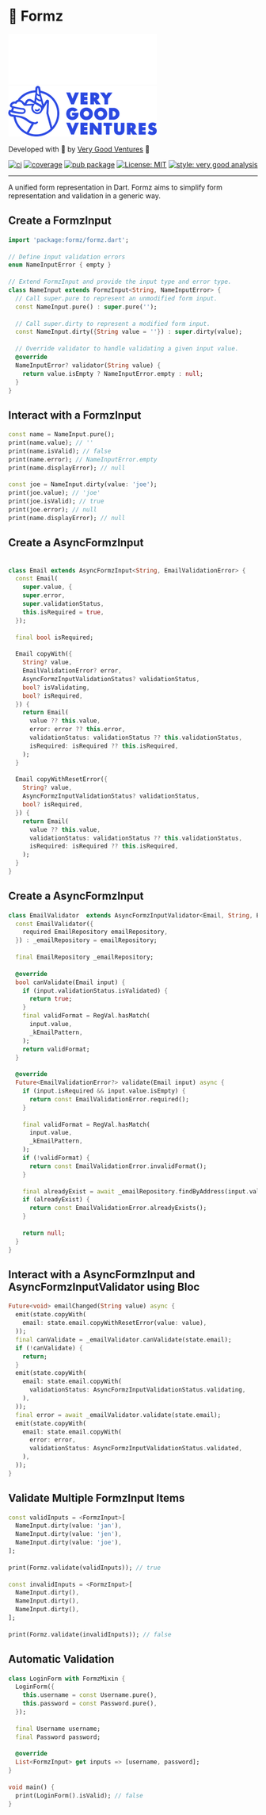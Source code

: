 # 📝 Formz

[![Very Good Ventures][logo_white]][very_good_ventures_link_dark]
[![Very Good Ventures][logo_black]][very_good_ventures_link_light]

Developed with 💙 by [Very Good Ventures][very_good_ventures_link] 🦄

[![ci][ci_badge]][ci_link]
[![coverage][coverage_badge]][ci_link]
[![pub package][pub_badge]][pub_link]
[![License: MIT][license_badge]][license_link]
[![style: very good analysis][very_good_analysis_badge]][very_good_analysis_badge_link]

---

A unified form representation in Dart.
Formz aims to simplify form representation and validation in a generic way.

## Create a FormzInput

```dart
import 'package:formz/formz.dart';

// Define input validation errors
enum NameInputError { empty }

// Extend FormzInput and provide the input type and error type.
class NameInput extends FormzInput<String, NameInputError> {
  // Call super.pure to represent an unmodified form input.
  const NameInput.pure() : super.pure('');

  // Call super.dirty to represent a modified form input.
  const NameInput.dirty({String value = ''}) : super.dirty(value);

  // Override validator to handle validating a given input value.
  @override
  NameInputError? validator(String value) {
    return value.isEmpty ? NameInputError.empty : null;
  }
}
```

## Interact with a FormzInput

```dart
const name = NameInput.pure();
print(name.value); // ''
print(name.isValid); // false
print(name.error); // NameInputError.empty
print(name.displayError); // null

const joe = NameInput.dirty(value: 'joe');
print(joe.value); // 'joe'
print(joe.isValid); // true
print(joe.error); // null
print(name.displayError); // null
```

## Create a AsyncFormzInput
```dart

class Email extends AsyncFormzInput<String, EmailValidationError> {
  const Email(
    super.value, {
    super.error,
    super.validationStatus,
    this.isRequired = true,
  });

  final bool isRequired;

  Email copyWith({
    String? value,
    EmailValidationError? error,
    AsyncFormzInputValidationStatus? validationStatus,
    bool? isValidating,
    bool? isRequired,
  }) {
    return Email(
      value ?? this.value,
      error: error ?? this.error,
      validationStatus: validationStatus ?? this.validationStatus,
      isRequired: isRequired ?? this.isRequired,
    );
  }

  Email copyWithResetError({
    String? value,
    AsyncFormzInputValidationStatus? validationStatus,
    bool? isRequired,
  }) {
    return Email(
      value ?? this.value,
      validationStatus: validationStatus ?? this.validationStatus,
      isRequired: isRequired ?? this.isRequired,
    );
  }
}
```

## Create a AsyncFormzInput
```dart
class EmailValidator  extends AsyncFormzInputValidator<Email, String, EmailValidationError> {
  const EmailValidator({
    required EmailRepository emailRepository,
  }) : _emailRepository = emailRepository;

  final EmailRepository _emailRepository;

  @override
  bool canValidate(Email input) {
    if (input.validationStatus.isValidated) {
      return true;
    }
    final validFormat = RegVal.hasMatch(
      input.value,
      _kEmailPattern,
    );
    return validFormat;
  }

  @override
  Future<EmailValidationError?> validate(Email input) async {
    if (input.isRequired && input.value.isEmpty) {
      return const EmailValidationError.required();
    }

    final validFormat = RegVal.hasMatch(
      input.value,
      _kEmailPattern,
    );
    if (!validFormat) {
      return const EmailValidationError.invalidFormat();
    }

    final alreadyExist = await _emailRepository.findByAddress(input.value);
    if (alreadyExist) {
      return const EmailValidationError.alreadyExists();
    }

    return null;
  }
}
```

## Interact with a AsyncFormzInput and AsyncFormzInputValidator using Bloc
```dart
Future<void> emailChanged(String value) async {
  emit(state.copyWith(
    email: state.email.copyWithResetError(value: value),
  ));
  final canValidate = _emailValidator.canValidate(state.email);
  if (!canValidate) {
    return;
  }
  emit(state.copyWith(
    email: state.email.copyWith(
      validationStatus: AsyncFormzInputValidationStatus.validating,
    ),
  ));
  final error = await _emailValidator.validate(state.email);
  emit(state.copyWith(
    email: state.email.copyWith(
      error: error,
      validationStatus: AsyncFormzInputValidationStatus.validated,
    ),
  ));
}
```

## Validate Multiple FormzInput Items

```dart
const validInputs = <FormzInput>[
  NameInput.dirty(value: 'jan'),
  NameInput.dirty(value: 'jen'),
  NameInput.dirty(value: 'joe'),
];

print(Formz.validate(validInputs)); // true

const invalidInputs = <FormzInput>[
  NameInput.dirty(),
  NameInput.dirty(),
  NameInput.dirty(),
];

print(Formz.validate(invalidInputs)); // false
```

## Automatic Validation

```dart
class LoginForm with FormzMixin {
  LoginForm({
    this.username = const Username.pure(),
    this.password = const Password.pure(),
  });

  final Username username;
  final Password password;

  @override
  List<FormzInput> get inputs => [username, password];
}

void main() {
  print(LoginForm().isValid); // false
}
```

[ci_badge]: https://github.com/VeryGoodOpenSource/formz/actions/workflows/main.yaml/badge.svg
[ci_link]: https://github.com/VeryGoodOpenSource/formz/actions
[coverage_badge]: https://raw.githubusercontent.com/VeryGoodOpenSource/formz/main/coverage_badge.svg
[license_badge]: https://img.shields.io/badge/license-MIT-blue.svg
[license_link]: https://opensource.org/licenses/MIT
[logo_black]: https://raw.githubusercontent.com/VGVentures/very_good_brand/main/styles/README/vgv_logo_black.png#gh-light-mode-only
[logo_white]: https://raw.githubusercontent.com/VGVentures/very_good_brand/main/styles/README/vgv_logo_white.png#gh-dark-mode-only
[pub_badge]: https://img.shields.io/pub/v/formz.svg
[pub_link]: https://pub.dartlang.org/packages/formz
[very_good_analysis_badge]: https://img.shields.io/badge/style-very_good_analysis-B22C89.svg
[very_good_analysis_badge_link]: https://pub.dev/packages/very_good_analysis
[very_good_ventures_link]: https://verygood.ventures
[very_good_ventures_link_dark]: https://verygood.ventures#gh-dark-mode-only
[very_good_ventures_link_light]: https://verygood.ventures#gh-light-mode-only